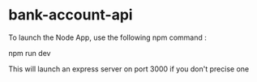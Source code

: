 # bank-account-api

To launch the Node App, use the following npm command :

npm run dev

This will launch an express server on port 3000 if you don't precise one
